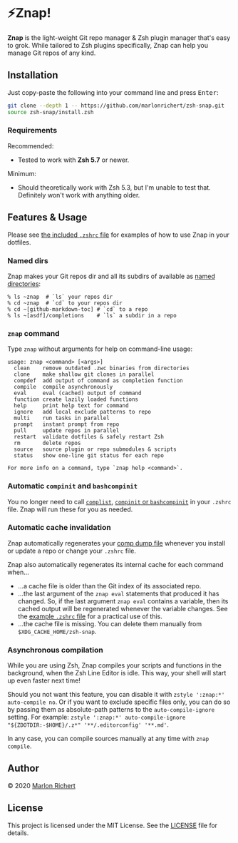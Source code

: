 # ⚡️Znap!
**Znap** is the light-weight Git repo manager & Zsh plugin manager that's easy to grok. While
tailored to Zsh plugins specifically, Znap can help you manage Git repos of any kind.

## Installation
Just copy-paste the following into your command line and press <kbd>Enter</kbd>:
```zsh
git clone --depth 1 -- https://github.com/marlonrichert/zsh-snap.git
source zsh-snap/install.zsh
```

### Requirements
Recommended:
* Tested to work with **Zsh 5.7** or newer.

Minimum:
* Should theoretically work with Zsh 5.3, but I'm unable to test that. Definitely won't work with
  anything older.

## Features & Usage
Please see [the included `.zshrc` file](.zshrc) for examples of how to use Znap in your dotfiles.

### Named dirs
Znap makes your Git repos dir and all its subdirs of available as [named
directories](http://zsh.sourceforge.net/Doc/Release/Expansion.html#Filename-Expansion):
```
% ls ~znap  # `ls` your repos dir
% cd ~znap  # `cd` to your repos dir
% cd ~[github-markdown-toc] # `cd` to a repo
% ls ~[asdf]/completions    # `ls` a subdir in a repo
```

### `znap` command
Type `znap` without arguments for help on command-line usage:
```
usage: znap <command> [<args>]
  clean    remove outdated .zwc binaries from directories
  clone    make shallow git clones in parallel
  compdef  add output of command as completion function
  compile  compile asynchronously
  eval     eval (cached) output of command
  function create lazily loaded functions
  help     print help text for command
  ignore   add local exclude patterns to repo
  multi    run tasks in parallel
  prompt   instant prompt from repo
  pull     update repos in parallel
  restart  validate dotfiles & safely restart Zsh
  rm       delete repos
  source   source plugin or repo submodules & scripts
  status   show one-line git status for each repo

For more info on a command, type `znap help <command>`.

```

### Automatic `compinit` and `bashcompinit`
You no longer need to call
[`complist`](http://zsh.sourceforge.net/Doc/Release/Zsh-Modules.html#The-zsh_002fcomplist-Module),
[`compinit` or
`bashcompinit`](http://zsh.sourceforge.net/Doc/Release/Completion-System.html#Initialization) in
your `.zshrc` file. Znap will run these for you as needed.

### Automatic cache invalidation
Znap automatically regenerates your [comp dump
file](http://zsh.sourceforge.net/Doc/Release/Completion-System.html#Use-of-compinit) whenever you
install or update a repo or change your `.zshrc` file.

Znap also automatically regenerates its internal cache for each command when…
* …a cache file is older than the Git index of its associated repo.
* …the last argument of the `znap eval` statements that produced it has changed. So, if the last
  argument `znap eval` contains a variable, then its cached output will be regenerated whenever the
  variable changes. See the [example `.zshrc` file](.zshrc) for a practical use of this.
* …the cache file is missing. You can delete them manually from `$XDG_CACHE_HOME/zsh-snap`.

### Asynchronous compilation
While you are using Zsh, Znap compiles your scripts and functions in the background, when the Zsh
Line Editor is idle. This way, your shell will start up even faster next time!

Should you not want this feature, you can disable it with `zstyle ':znap:*' auto-compile no`. Or if
you want to exclude specific files only, you can do so by passing them as absolute-path patterns to
the `auto-compile-ignore` setting. For example:
`zstyle ':znap:*' auto-compile-ignore "${ZDOTDIR:-$HOME}/.z*" '**/.editorconfig' '**.md'`.

In any case, you can compile sources manually at any time with `znap compile`.

## Author
© 2020 [Marlon Richert](https://github.com/marlonrichert)

## License
This project is licensed under the MIT License. See the
[LICENSE](LICENSE) file for details.
